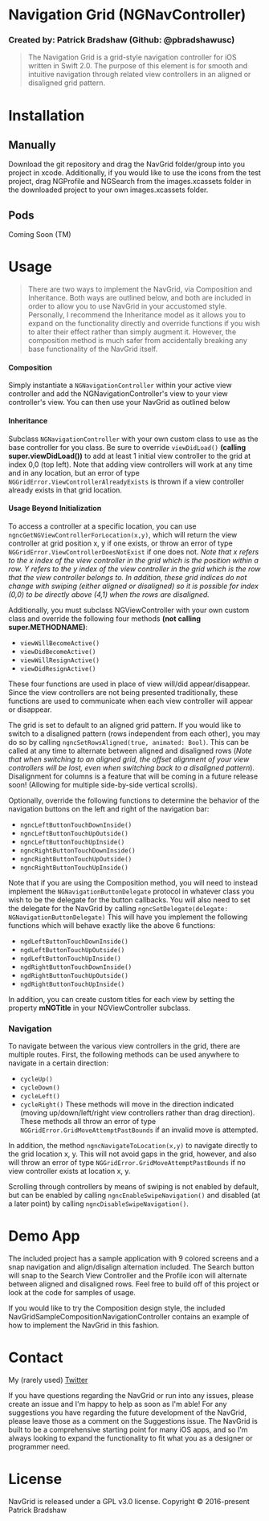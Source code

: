 # Navigation Grid (NGNavController)
### Created by: Patrick Bradshaw (Github: @pbradshawusc)

> The Navigation Grid is a grid-style navigation controller for iOS written in Swift 2.0.
> The purpose of this element is for smooth and intuitive navigation through related view controllers in an aligned or disaligned grid pattern.

Installation
============

Manually
--------

Download the git repository and drag the NavGrid folder/group into you project in xcode.
Additionally, if you would like to use the icons from the test project, drag NGProfile and NGSearch from the images.xcassets folder in the downloaded project to your own images.xcassets folder.

Pods
----

Coming Soon (TM)

Usage
=====

> There are two ways to implement the NavGrid, via Composition and Inheritance. Both ways are outlined below, and both are included in order to allow you to use NavGrid in your accustomed style. Personally, I recommend the Inheritance model as it allows you to expand on the functionality directly and override functions if you wish to alter their effect rather than simply augment it. However, the composition method is much safer from accidentally breaking any base functionality of the NavGrid itself.

#### Composition
Simply instantiate a `NGNavigationController` within your active view controller and add the NGNavigationController's view to your view controller's view. You can then use your NavGrid as outlined below

#### Inheritance
Subclass `NGNavigationController` with your own custom class to use as the base controller for you class. Be sure to override `viewDidLoad()` **(calling super.viewDidLoad())** to add at least 1 initial view controller to the grid at index 0,0 (top left).
Note that adding view controllers will work at any time and in any location, but an error of type `NGGridError.ViewControllerAlreadyExists` is thrown if a view controller already exists in that grid location.

#### Usage Beyond Initialization
To access a controller at a specific location, you can use `ngncGetNGViewControllerForLocation(x,y)`, which will return the view controller at grid position x, y if one exists, or throw an error of type `NGGridError.ViewControllerDoesNotExist` if one does not. *Note that x refers to the x index of the view controller in the grid which is the position within a row. Y refers to the y index of the view controller in the grid which is the row that the view controller belongs to. In addition, these grid indices do not change with swiping (either aligned or disaligned) so it is possible for index (0,0) to be directly above (4,1) when the rows are disaligned.*

Additionally, you must subclass NGViewController with your own custom class and override the following four methods **(not calling super.METHODNAME)**:
* `viewWillBecomeActive()`
* `viewDidBecomeActive()`
* `viewWillResignActive()`
* `viewDidResignActive()`

These four functions are used in place of view will/did appear/disappear. Since the view controllers are not being presented traditionally, these functions are used to communicate when each view controller will appear or disappear.

The grid is set to default to an aligned grid pattern. If you would like to switch to a disaligned pattern (rows independent from each other), you may do so by calling `ngncSetRowsAligned(true, animated: Bool)`. This can be called at any time to alternate between aligned and disaligned rows (*Note that when switching to an aligned grid, the offset alignment of your view controllers will be lost, even when switching back to a disaligned pattern*). Disalignment for columns is a feature that will be coming in a future release soon! (Allowing for multiple side-by-side vertical scrolls).

Optionally, override the following functions to determine the behavior of the navigation buttons on the left and right of the navigation bar:
* `ngncLeftButtonTouchDownInside()`
* `ngncLeftButtonTouchUpOutside()`
* `ngncLeftButtonTouchUpInside()`
* `ngncRightButtonTouchDownInside()`
* `ngncRightButtonTouchUpOutside()`
* `ngncRightButtonTouchUpInside()`

Note that if you are using the Composition method, you will need to instead implement the `NGNavigationButtonDelegate` protocol in whatever class you wish to be the delegate for the button callbacks. You will also need to set the delegate for the NavGrid by calling `ngncSetDelegate(delegate: NGNavigationButtonDelegate)` This will have you implement the following functions which will behave exactly like the above 6 functions:
* `ngdLeftButtonTouchDownInside()`
* `ngdLeftButtonTouchUpOutside()`
* `ngdLeftButtonTouchUpInside()`
* `ngdRightButtonTouchDownInside()`
* `ngdRightButtonTouchUpOutside()`
* `ngdRightButtonTouchUpInside()`

In addition, you can create custom titles for each view by setting the property **mNGTitle** in your NGViewController subclass.

### Navigation

To navigate between the various view controllers in the grid, there are multiple routes.
First, the following methods can be used anywhere to navigate in a certain direction:
* `cycleUp()`
* `cycleDown()`
* `cycleLeft()`
* `cycleRight()`
These methods will move in the direction indicated (moving up/down/left/right view controllers rather than drag direction). These methods all throw an error of type `NGGridError.GridMoveAttemptPastBounds` if an invalid move is attempted.

In addition, the method `ngncNavigateToLocation(x,y)` to navigate directly to the grid location x, y. This will not avoid gaps in the grid, however, and also will throw an error of type `NGGridError.GridMoveAttemptPastBounds` if no view controller exists at location x, y.

Scrolling through controllers by means of swiping is not enabled by default, but can be enabled by calling `ngncEnableSwipeNavigation()` and disabled (at a later point) by calling `ngncDisableSwipeNavigation()`.

Demo App
========

The included project has a sample application with 9 colored screens and a snap navigation and align/disalign alternation included. The Search button will snap to the Search View Controller and the Profile icon will alternate between aligned and disaligned rows. Feel free to build off of this project or look at the code for samples of usage.

If you would like to try the Composition design style, the included NavGridSampleCompositionNavigationController contains an example of how to implement the NavGrid in this fashion.

Contact
=======

My (rarely used) [Twitter](https://twitter.com/PatrickBUSC)

If you have questions regarding the NavGrid or run into any issues, please create an issue and I'm happy to help as soon as I'm able! For any suggestions you have regarding the future development of the NavGrid, please leave those as a comment on the Suggestions issue. The NavGrid is built to be a comprehensive starting point for many iOS apps, and so I'm always looking to expand the functionality to fit what you as a designer or programmer need.

License
=======

NavGrid is released under a GPL v3.0 license.
Copyright &copy; 2016-present Patrick Bradshaw
